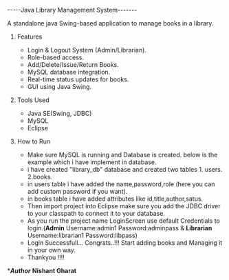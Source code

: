 -----Java Library Management System-------

A standalone java Swing-based application to manage books in a library.


1) Features
   * Login & Logout System (Admin/Librarian).
   * Role-based access.
   * Add/Delete/Issue/Return Books.
   * MySQL database integration.
   * Real-time status updates for books.
   * GUI using Java Swing.

2) Tools Used
   * Java SE(Swing, JDBC)
   * MySQL
   * Eclipse
  
3) How to Run
   * Make sure MySQL is running and Database is created. below is the example which i have implement in database.
   * i have created "library_db" database and created two tables 1. users. 2.books.
   * in users table i have added the name,password,role (here you can add custom password if you want).
   * in books table i have added attributes like id,title,author,satus.
   * Then import project into Eclipse make sure you add the JDBC driver to your classpath to connect it to your database.
   * As you run the project name LoginScreen use default Credentials to login.(**Admin** Username:admin1 Password:adminpass & **Librarian** Username:librarian1 Password:libpass)
   * Login Successfull... Congrats..!!! Start adding books and Managing it in your own way.
   * Thankyou !!!!   

****Author***
**Nishant Gharat**
